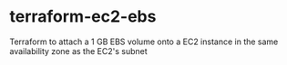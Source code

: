 # terraform-ec2-ebs
Terraform to attach a 1 GB EBS volume onto a EC2 instance in the same availability zone as the EC2's subnet
